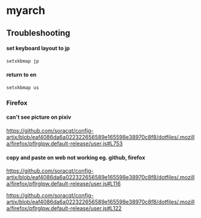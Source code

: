 # myarch

## Troubleshooting

#### set keyboard layout to jp

```bash
setxkbmap jp
```
#### return to en

```
setxkbmap us
```
### Firefox

#### can't see picture on pixiv

https://github.com/soracqt/config-artix/blob/eaf4086da6a022322656589e165598e38970c8f8/dotfiles/.mozilla/firefox/pflrglpw.default-release/user.js#L753

#### copy and paste on web not working eg. github, firefox

https://github.com/soracqt/config-artix/blob/eaf4086da6a022322656589e165598e38970c8f8/dotfiles/.mozilla/firefox/pflrglpw.default-release/user.js#L116

https://github.com/soracqt/config-artix/blob/eaf4086da6a022322656589e165598e38970c8f8/dotfiles/.mozilla/firefox/pflrglpw.default-release/user.js#L122

